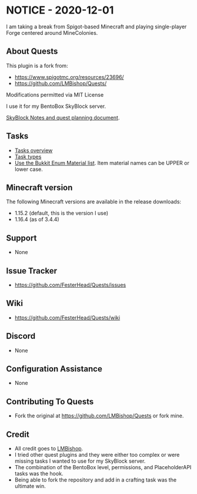 # NOTICE - 2020-12-01
I am taking a break from Spigot-based Minecraft and playing single-player Forge centered around MineColonies.

## About Quests
This plugin is a fork from:
- https://www.spigotmc.org/resources/23696/ 
- https://github.com/LMBishop/Quests/               
                                                     
Modifications permitted via MIT License             

I use it for my BentoBox SkyBlock server.

[SkyBlock Notes and quest planning document](https://docs.google.com/spreadsheets/d/1T1CFT8XfrbxfMyxMAiZJ2L7EQmGNd1dRIVJ6QupY2xQ/edit?usp=sharing).

## Tasks
- [Tasks overview](https://github.com/FesterHead/Quests/wiki/Tasks-overview)
- [Task types](https://github.com/FesterHead/Quests/wiki/Task-types)
- [Use the Bukkit Enum Material list](https://hub.spigotmc.org/javadocs/bukkit/org/bukkit/Material.html).  Item material names can be UPPER or lower case.  

## Minecraft version
The following Minecraft versions are available in the release downloads:
- 1.15.2 (default, this is the version I use)
- 1.16.4 (as of 3.4.4)

## Support
- None

## Issue Tracker
- https://github.com/FesterHead/Quests/issues

## Wiki
- https://github.com/FesterHead/Quests/wiki

## Discord
- None

## Configuration Assistance
- None

## Contributing To Quests
- Fork the original at https://github.com/LMBishop/Quests or fork mine.

## Credit
- All credit goes to [LMBishop](https://github.com/LMBishop).
- I tried other quest plugins and they were either too complex or were missing tasks I wanted to use for my SkyBlock server.
- The combination of the BentoBox level, permissions, and PlaceholderAPI tasks was the hook.
- Being able to fork the repository and add in a crafting task was the ultimate win.
